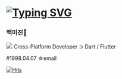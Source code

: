 # [![Typing SVG](https://readme-typing-svg.herokuapp.com/?color=f0f6fc&lines=Hi,+mijin+Baek+ෆ˙ᵕ˙ෆ&font=Kanit&size=20)](https://git.io/typing-svg)
### 백미진👋
<img src="https://img.shields.io/badge/flutter-02569B?style=for-the-badge&logo=flutter&logoColor=white">
Cross-Platform Developer
⊃ Dart / Flutter

#1998.04.07
☆email 

[![Hits](https://hits.seeyoufarm.com/api/count/incr/badge.svg?url=https%3A%2F%2Fgithub.com%2FmijinB&count_bg=%2379C83D&title_bg=%23555555&icon=&icon_color=%23E7E7E7&title=hits&edge_flat=false)](https://hits.seeyoufarm.com)
